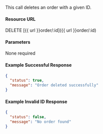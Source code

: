<!--
@title Delete order by ID
@author Moltin Ltd
@description Deletes an order with a given ID

@sidebar 1
@family Order
@rate No
@auth Yes
@format JSON
@http DELETE
@version beta
-->
This call deletes an order with a given ID.

#### Resource URL
DELETE [{{ url }}order/:id]({{ url }}order/:id)


#### Parameters
None required

<!--code-->
#### Example Successful Response
``` json
{
  "status": true,
  "message": "Order deleted successfully"
}
```


#### Example Invalid ID Response
``` json
{
  "status": false,
  "message": "No order found"
}
```
<!--/code-->
